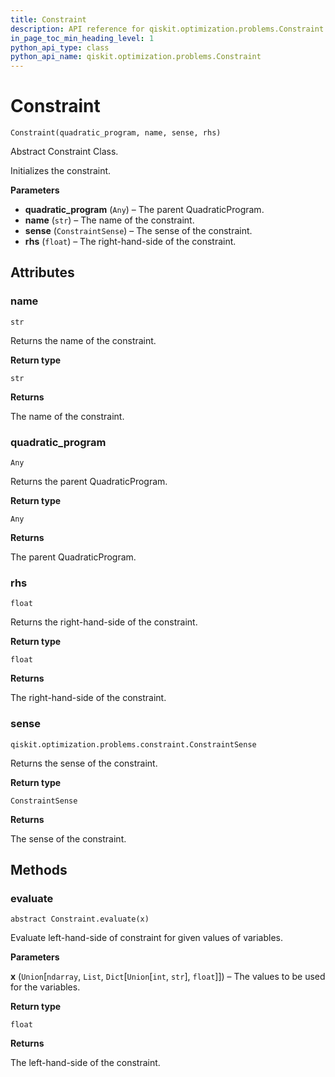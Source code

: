 ```yaml
---
title: Constraint
description: API reference for qiskit.optimization.problems.Constraint
in_page_toc_min_heading_level: 1
python_api_type: class
python_api_name: qiskit.optimization.problems.Constraint
---
```


# Constraint

<span id="qiskit.optimization.problems.Constraint" />

`Constraint(quadratic_program, name, sense, rhs)`

Abstract Constraint Class.

Initializes the constraint.

**Parameters**

*   **quadratic\_program** (`Any`) – The parent QuadraticProgram.
*   **name** (`str`) – The name of the constraint.
*   **sense** (`ConstraintSense`) – The sense of the constraint.
*   **rhs** (`float`) – The right-hand-side of the constraint.

## Attributes

### name

<span id="qiskit.optimization.problems.Constraint.name" />

`str`

Returns the name of the constraint.

**Return type**

`str`

**Returns**

The name of the constraint.

### quadratic\_program

<span id="qiskit.optimization.problems.Constraint.quadratic_program" />

`Any`

Returns the parent QuadraticProgram.

**Return type**

`Any`

**Returns**

The parent QuadraticProgram.

### rhs

<span id="qiskit.optimization.problems.Constraint.rhs" />

`float`

Returns the right-hand-side of the constraint.

**Return type**

`float`

**Returns**

The right-hand-side of the constraint.

### sense

<span id="qiskit.optimization.problems.Constraint.sense" />

`qiskit.optimization.problems.constraint.ConstraintSense`

Returns the sense of the constraint.

**Return type**

`ConstraintSense`

**Returns**

The sense of the constraint.

## Methods

### evaluate

<span id="qiskit.optimization.problems.Constraint.evaluate" />

`abstract Constraint.evaluate(x)`

Evaluate left-hand-side of constraint for given values of variables.

**Parameters**

**x** (`Union`\[`ndarray`, `List`, `Dict`\[`Union`\[`int`, `str`], `float`]]) – The values to be used for the variables.

**Return type**

`float`

**Returns**

The left-hand-side of the constraint.

